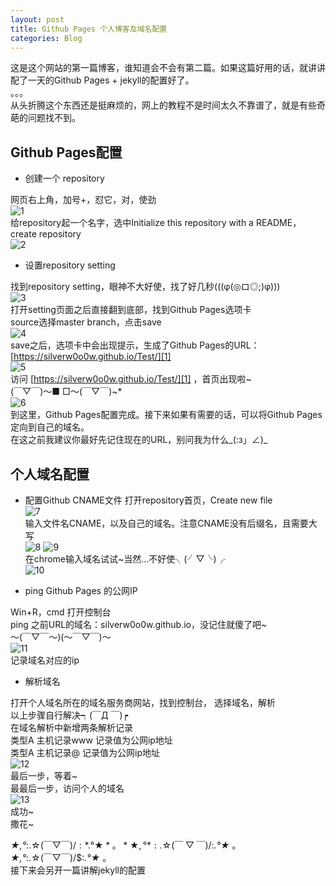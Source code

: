 ```yaml
---
layout: post
title: Github Pages 个人博客及域名配置
categories: Blog
---
```

这是这个网站的第一篇博客，谁知道会不会有第二篇。如果这篇好用的话，就讲讲配了一天的Github Pages + jekyll的配置好了。  
。。。  
从头折腾这个东西还是挺麻烦的，网上的教程不是时间太久不靠谱了，就是有些奇葩的问题找不到。

## Github Pages配置

* 创建一个 repository

网页右上角，加号+，怼它，对，使劲  
![1](/resource/2017-03-09-Hello-Blog/1.png)  
给repository起一个名字，选中Initialize this repository with a README，create repository  
![2](/resource/2017-03-09-Hello-Blog/2.png)  

* 设置repository setting

找到repository setting，眼神不大好使，找了好几秒(((φ(◎ロ◎;)φ)))  
![3](/resource/2017-03-09-Hello-Blog/3.png)  
打开setting页面之后直接翻到底部，找到Github Pages选项卡  
source选择master branch，点击save  
![4](/resource/2017-03-09-Hello-Blog/4.png)  
save之后，选项卡中会出现提示，生成了Github Pages的URL： [https://silverw0o0w.github.io/Test/][1]  
![5](/resource/2017-03-09-Hello-Blog/5.png)  
访问 [https://silverw0o0w.github.io/Test/][1] ，首页出现啦~  
(￣▽￣)～■ □～(￣▽￣)~*  
![6](/resource/2017-03-09-Hello-Blog/6.png)  
到这里，Github Pages配置完成。接下来如果有需要的话，可以将Github Pages定向到自己的域名。  
在这之前我建议你最好先记住现在的URL，别问我为什么_(:з」∠)_  

## 个人域名配置

* 配置Github CNAME文件
打开repository首页，Create new file  
![7](/resource/2017-03-09-Hello-Blog/7.png)  
输入文件名CNAME，以及自己的域名。注意CNAME没有后缀名，且需要大写  
![8](/resource/2017-03-09-Hello-Blog/8.png)
![9](/resource/2017-03-09-Hello-Blog/9.png)  
在chrome输入域名试试~当然...不好使╮(╯▽╰)╭  
![10](/resource/2017-03-09-Hello-Blog/10.png)

* ping Github Pages 的公网IP

Win+R，cmd 打开控制台  
ping 之前URL的域名：silverw0o0w.github.io，没记住就傻了吧~  
～(￣▽￣～)(～￣▽￣)～  
![11](/resource/2017-03-09-Hello-Blog/11.png)  
记录域名对应的ip

* 解析域名

打开个人域名所在的域名服务商网站，找到控制台， 选择域名，解析  
以上步骤自行解决┑(￣Д ￣)┍  
在域名解析中新增两条解析记录  
类型A 主机记录www 记录值为公网ip地址  
类型A 主机记录@ 记录值为公网ip地址  
![12](/resource/2017-03-09-Hello-Blog/12.png)  
最后一步，等着~  
最最后一步，访问个人的域名  
![13](/resource/2017-03-09-Hello-Blog/13.png)  
成功~  
撒花~  

*★,°*:.☆(￣▽￣)/$:*.°★* 。  
*★,°*:.☆(￣▽￣)/$:*.°★* 。  
*★,°*:.☆(￣▽￣)/$:*.°★* 。  
接下来会另开一篇讲解jekyll的配置

[1]: https://silverw0o0w.github.io/Test/
